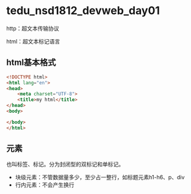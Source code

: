 # tedu_nsd1812_devweb_day01

http：超文本传输协议

html：超文本标记语言

## html基本格式

```html
<!DOCTYPE html>
<html lang="en">
<head>
    <meta charset="UTF-8">
    <title>my html</title>
</head>
<body>

</body>
</html>
```

## 元素

也叫标签、标记。分为封闭型的双标记和单标记。

- 块级元素：不管数据量多少，至少占一整行，如标题元素h1-h6、p、div
- 行内元素：不会产生换行



